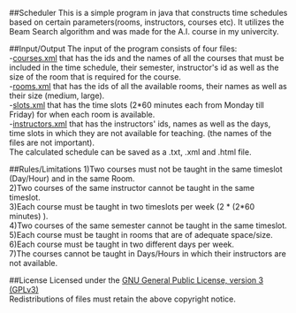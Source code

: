 ##Scheduler
This is a simple program in java that constructs time schedules based on certain parameters(rooms, instructors, courses etc). It utilizes the Beam Search algorithm and was made for the A.I. course in my univercity.

##Input/Output
The input of the program consists of four files:<br/>
-[courses.xml](Scheduler/courses.xml) that has the ids and the names of all the courses that must be included in the time schedule, their semester, instructor's id as well as the size of the room that is required for the course.<br/>
-[rooms.xml](Scheduler/rooms.xml) that has the ids of all the available rooms, their names as well as their size (medium, large).<br/>
-[slots.xml](Scheduler/slots.xml) that has the time slots (2*60 minutes each from Monday till Friday) for when each room is available.<br/>
-[instructors.xml](Scheduler/instructors.xml) that has the instructors' ids, names as well as the days, time slots in which they are not available for teaching.
(the names of the files are not important).<br/>
The calculated schedule can be saved as a .txt, .xml and .html file.

##Rules/Limitations
1)Two courses must not be taught in the same timeslot (Day/Hour) and in the same Room.<br/>
2)Two courses of the same instructor cannot be taught in the same timeslot.<br/>
3)Each course must be taught in two timeslots per week (2 * (2*60 minutes) ).<br/>
4)Two courses of the same semester cannot be taught in the same timeslot.<br/>
5)Each course must be taught in rooms that are of adequate space/size.<br/>
6)Each course must be taught in two different days per week.<br/>
7)The courses cannot be taught in Days/Hours in which their instructors are not available.<br/>

##License
Licensed under the [GNU General Public License, version 3 (GPLv3)](http://www.gnu.org/licenses/gpl.txt)<br/>
Redistributions of files must retain the above copyright notice.

